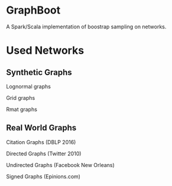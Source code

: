 # GraphBoot

A Spark/Scala implementation of boostrap sampling on networks. 

<h1>Used Networks</h1>
<h2>Synthetic Graphs</h2>
<p>Lognormal graphs</p>
<p>Grid graphs</p>
<p>Rmat graphs</p>
<h2>Real World Graphs</h2>
<p>Citation Graphs (DBLP 2016)</p>
<p>Directed Graphs (Twitter 2010)</p>
<p>Undirected Graphs (Facebook New Orleans)</p>
<p>Signed Graphs (Epinions.com)</p>

